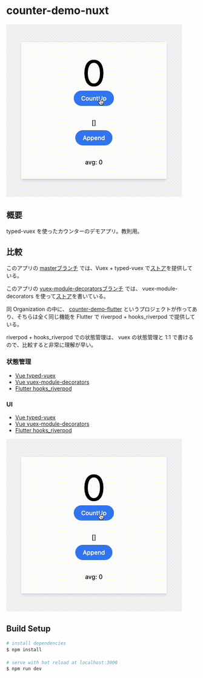 # counter-demo-nuxt

![](static/counter.gif)

## 概要
typed-vuex を使ったカウンターのデモアプリ。教則用。

## 比較

このアプリの [masterブランチ](https://github.com/torico-tokyo/counter-demo-nuxt) では、Vuex + typed-vuex で[ストア](https://github.com/torico-tokyo/counter-demo-nuxt/blob/master/store/counter.ts)を提供している。

このアプリの [vuex-module-decoratorsブランチ](https://github.com/torico-tokyo/counter-demo-nuxt/tree/vuex-module-decorators) では、
vuex-module-decorators を使って[ストア](https://github.com/torico-tokyo/counter-demo-nuxt/blob/vuex-module-decorators/store/counter.ts)を書いている。

同 Organization の中に、 [counter-demo-flutter](https://github.com/torico-tokyo/counter-demo-flutter) というプロジェクトが作ってあり、そちらは全く同じ機能を Flutter で riverpod + hooks_riverpod で提供している。

riverpod + hooks_riverpod での状態管理は、 vuex の状態管理と 1:1 で書けるので、比較すると非常に理解が早い。

### 状態管理
- [Vue typed-vuex](https://github.com/torico-tokyo/counter-demo-nuxt/blob/master/store/counter.ts)
- [Vue vuex-module-decorators](https://github.com/torico-tokyo/counter-demo-nuxt/blob/vuex-module-decorators/store/counter.ts)
- [Flutter hooks_riverpod](https://github.com/torico-tokyo/counter-demo-flutter/blob/master/lib/controllers/counter_controller.dart)

### UI
- [Vue typed-vuex](https://github.com/torico-tokyo/counter-demo-nuxt/blob/master/pages/index.vue)
- [Vue vuex-module-decorators](https://github.com/torico-tokyo/counter-demo-nuxt/blob/vuex-module-decorators/pages/index.vue)
- [Flutter hooks_riverpod](https://github.com/torico-tokyo/counter-demo-flutter/blob/master/lib/main.dart)

![](static/counter.gif)

## Build Setup

```bash
# install dependencies
$ npm install

# serve with hot reload at localhost:3000
$ npm run dev
```
